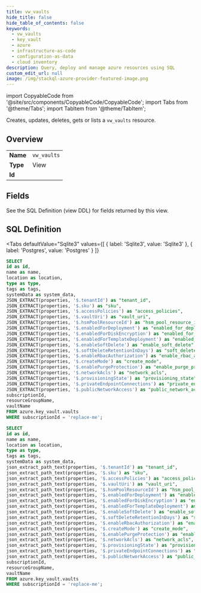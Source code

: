 ```yaml
--- 
title: vw_vaults
hide_title: false
hide_table_of_contents: false
keywords:
  - vw_vaults
  - key_vault
  - azure
  - infrastructure-as-code
  - configuration-as-data
  - cloud inventory
description: Query, deploy and manage azure resources using SQL
custom_edit_url: null
image: /img/stackql-azure-provider-featured-image.png
---
```


import CopyableCode from '@site/src/components/CopyableCode/CopyableCode';
import Tabs from '@theme/Tabs';
import TabItem from '@theme/TabItem';

Creates, updates, deletes, gets or lists a <code>vw_vaults</code> resource.

## Overview
<table><tbody>
<tr><td><b>Name</b></td><td><code>vw_vaults</code></td></tr>
<tr><td><b>Type</b></td><td>View</td></tr>
<tr><td><b>Id</b></td><td><CopyableCode code="azure.key_vault.vw_vaults" /></td></tr>
</tbody></table>

## Fields

See the SQL Definition (view DDL) for fields returned by this view.

## SQL Definition

<Tabs
defaultValue="Sqlite3"
values={[
{ label: 'Sqlite3', value: 'Sqlite3' },
{ label: 'Postgres', value: 'Postgres' }
]}
>
<TabItem value="Sqlite3">

```sql
SELECT
id as id,
name as name,
location as location,
type as type,
tags as tags,
systemData as system_data,
JSON_EXTRACT(properties, '$.tenantId') as "tenant_id",
JSON_EXTRACT(properties, '$.sku') as "sku",
JSON_EXTRACT(properties, '$.accessPolicies') as "access_policies",
JSON_EXTRACT(properties, '$.vaultUri') as "vault_uri",
JSON_EXTRACT(properties, '$.hsmPoolResourceId') as "hsm_pool_resource_id",
JSON_EXTRACT(properties, '$.enabledForDeployment') as "enabled_for_deployment",
JSON_EXTRACT(properties, '$.enabledForDiskEncryption') as "enabled_for_disk_encryption",
JSON_EXTRACT(properties, '$.enabledForTemplateDeployment') as "enabled_for_template_deployment",
JSON_EXTRACT(properties, '$.enableSoftDelete') as "enable_soft_delete",
JSON_EXTRACT(properties, '$.softDeleteRetentionInDays') as "soft_delete_retention_in_days",
JSON_EXTRACT(properties, '$.enableRbacAuthorization') as "enable_rbac_authorization",
JSON_EXTRACT(properties, '$.createMode') as "create_mode",
JSON_EXTRACT(properties, '$.enablePurgeProtection') as "enable_purge_protection",
JSON_EXTRACT(properties, '$.networkAcls') as "network_acls",
JSON_EXTRACT(properties, '$.provisioningState') as "provisioning_state",
JSON_EXTRACT(properties, '$.privateEndpointConnections') as "private_endpoint_connections",
JSON_EXTRACT(properties, '$.publicNetworkAccess') as "public_network_access",
subscriptionId,
resourceGroupName,
vaultName
FROM azure.key_vault.vaults
WHERE subscriptionId = 'replace-me';
```

</TabItem>
<TabItem value="Postgres">

```sql
SELECT
id as id,
name as name,
location as location,
type as type,
tags as tags,
systemData as system_data,
json_extract_path_text(properties, '$.tenantId') as "tenant_id",
json_extract_path_text(properties, '$.sku') as "sku",
json_extract_path_text(properties, '$.accessPolicies') as "access_policies",
json_extract_path_text(properties, '$.vaultUri') as "vault_uri",
json_extract_path_text(properties, '$.hsmPoolResourceId') as "hsm_pool_resource_id",
json_extract_path_text(properties, '$.enabledForDeployment') as "enabled_for_deployment",
json_extract_path_text(properties, '$.enabledForDiskEncryption') as "enabled_for_disk_encryption",
json_extract_path_text(properties, '$.enabledForTemplateDeployment') as "enabled_for_template_deployment",
json_extract_path_text(properties, '$.enableSoftDelete') as "enable_soft_delete",
json_extract_path_text(properties, '$.softDeleteRetentionInDays') as "soft_delete_retention_in_days",
json_extract_path_text(properties, '$.enableRbacAuthorization') as "enable_rbac_authorization",
json_extract_path_text(properties, '$.createMode') as "create_mode",
json_extract_path_text(properties, '$.enablePurgeProtection') as "enable_purge_protection",
json_extract_path_text(properties, '$.networkAcls') as "network_acls",
json_extract_path_text(properties, '$.provisioningState') as "provisioning_state",
json_extract_path_text(properties, '$.privateEndpointConnections') as "private_endpoint_connections",
json_extract_path_text(properties, '$.publicNetworkAccess') as "public_network_access",
subscriptionId,
resourceGroupName,
vaultName
FROM azure.key_vault.vaults
WHERE subscriptionId = 'replace-me';
```

</TabItem>
</Tabs>
